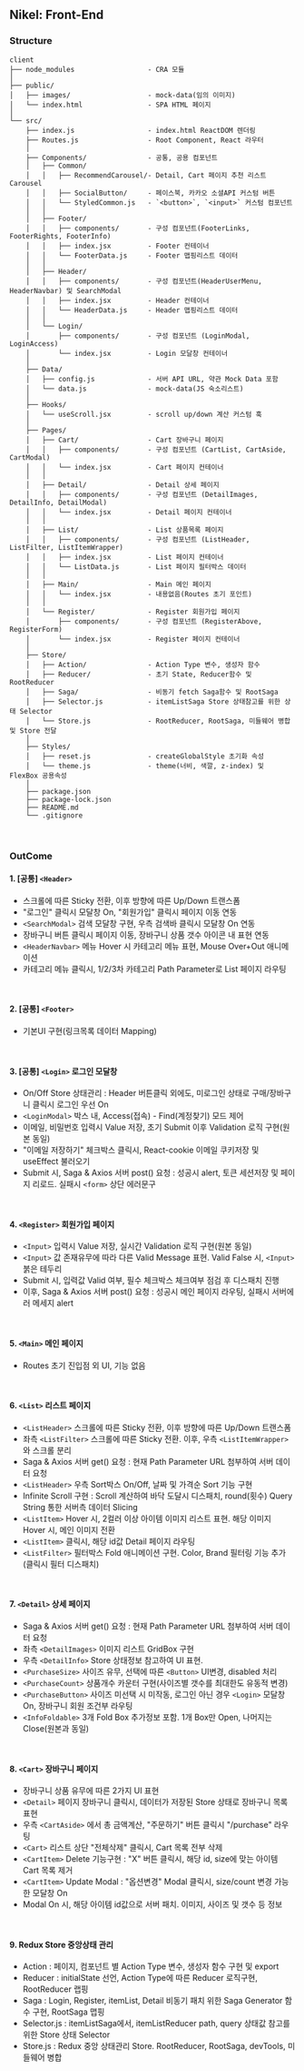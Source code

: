 ## Nikel: Front-End
### Structure
```
client
├── node_modules                  - CRA 모듈
│
├── public/                   
│   ├── images/                   - mock-data(임의 이미지)
│   └── index.html                - SPA HTML 페이지
│
└── src/                      
    ├── index.js                  - index.html ReactDOM 렌더링
    ├── Routes.js                 - Root Component, React 라우터
    │ 
    ├── Components/               - 공통, 공용 컴포넌트
    │   ├── Common/
    │   │   ├── RecommendCarousel/- Detail, Cart 페이지 추천 리스트 Carousel
    │   │   ├── SocialButton/     - 페이스북, 카카오 소셜API 커스텀 버튼
    │   │   └── StyledCommon.js   - `<button>`, `<input>` 커스텀 컴포넌트
    │   │
    │   ├── Footer/               
    │   │   ├── components/       - 구성 컴포넌트(FooterLinks, FooterRights, FooterInfo)
    │   │   ├── index.jsx         - Footer 컨테이너
    │   │   └── FooterData.js     - Footer 맵핑리스트 데이터
    │   │
    │   ├── Header/               
    │   │   ├── components/       - 구성 컴포넌트(HeaderUserMenu, HeaderNavbar) 및 SearchModal
    │   │   ├── index.jsx         - Header 컨테이너
    │   │   └── HeaderData.js     - Header 맵핑리스트 데이터
    │   │
    │   └── Login/               
    │       ├── components/       - 구성 컴포넌트 (LoginModal, LoginAccess)
    │       └── index.jsx         - Login 모달창 컨테이너
    │ 
    ├── Data/                     
    │   ├── config.js             - 서버 API URL, 약관 Mock Data 포함
    │   └── data.js               - mock-data(JS 숙소리스트)
    │ 
    ├── Hooks/                     
    │   └── useScroll.jsx         - scroll up/down 계산 커스텀 훅
    │
    ├── Pages/
    │   ├── Cart/                 - Cart 장바구니 페이지
    │   │   ├── components/       - 구성 컴포넌트 (CartList, CartAside, CartModal)
    │   │   └── index.jsx         - Cart 페이지 컨테이너
    │   │
    │   ├── Detail/               - Detail 상세 페이지
    │   │   ├── components/       - 구성 컴포넌트 (DetailImages, DetailInfo, DetailModal)
    │   │   └── index.jsx         - Detail 페이지 컨테이너
    │   │
    │   ├── List/                 - List 상품목록 페이지
    │   │   ├── components/       - 구성 컴포넌트 (ListHeader, ListFilter, ListItemWrapper)
    │   │   ├── index.jsx         - List 페이지 컨테이너
    │   │   └── ListData.js       - List 페이지 필터박스 데이터
    │   │
    │   ├── Main/                 - Main 메인 페이지
    │   │   └── index.jsx         - 내용없음(Routes 초기 포인트)
    │   │
    │   └── Register/             - Register 회원가입 페이지
    │       ├── components/       - 구성 컴포넌트 (RegisterAbove, RegisterForm)
    │       └── index.jsx         - Register 페이지 컨테이너
    │
    ├── Store/                     
    │   ├── Action/               - Action Type 변수, 생성자 함수
    │   ├── Reducer/              - 초기 State, Reducer함수 및 RootReducer
    │   ├── Saga/                 - 비동기 fetch Saga함수 및 RootSaga
    │   ├── Selector.js           - itemListSaga Store 상태참고를 위한 상태 Selector
    │   └── Store.js              - RootReducer, RootSaga, 미들웨어 병합 및 Store 전달
    │     
    ├── Styles/                     
    │   ├── reset.js              - createGlobalStyle 초기화 속성
    │   └── theme.js              - theme(너비, 색깔, z-index) 및 FlexBox 공용속성
    │
    ├── package.json
    ├── package-lock.json
    ├── README.md
    └── .gitignore

```
<br />

### OutCome
#### 1. [공통] `<Header>`
- 스크롤에 따른 Sticky 전환, 이후 방향에 따른 Up/Down 트랜스폼
- "로그인" 클릭시 모달창 On, "회원가입" 클릭시 페이지 이동 연동
- `<SearchModal>` 검색 모달창 구현, 우측 검색바 클릭시 모달창 On 연동
- 장바구니 버튼 클릭시 페이지 이동, 장바구니 상품 갯수 아이콘 내 표현 연동
- `<HeaderNavbar>` 메뉴 Hover 시 카테고리 메뉴 표현, Mouse Over+Out 애니메이션
- 카테고리 메뉴 클릭시, 1/2/3차 카테고리 Path Parameter로 List 페이지 라우팅
<br />

#### 2. [공통] `<Footer>`
- 기본UI 구현(링크목록 데이터 Mapping)
<br />

#### 3. [공통] `<Login>` 로그인 모달창
- On/Off Store 상태관리 : Header 버튼클릭 외에도, 미로그인 상태로 구매/장바구니 클릭시 로그인 우선 On
- `<LoginModal>` 박스 내, Access(접속) - Find(계정찾기) 모드 제어
- 이메일, 비밀번호 입력시 Value 저장, 초기 Submit 이후 Validation 로직 구현(원본 동일)
- "이메일 저장하기" 체크박스 클릭시, React-cookie 이메일 쿠키저장 및 useEffect 불러오기
- Submit 시, Saga & Axios 서버 post() 요청 : 성공시 alert, 토큰 세션저장 및 페이지 리로드. 실패시 `<form>` 상단 에러문구
<br />

#### 4. `<Register>` 회원가입 페이지
- `<Input>` 입력시 Value 저장, 실시간 Validation 로직 구현(원본 동일)
- `<Input>` 값 존재유무에 따라 다른 Valid Message 표현. Valid False 시, `<Input>` 붉은 테두리
- Submit 시, 입력값 Valid 여부, 필수 체크박스 체크여부 점검 후 디스패치 진행
- 이후, Saga & Axios 서버 post() 요청 : 성공시 메인 페이지 라우팅, 실패시 서버에러 메세지 alert
<br />

#### 5. `<Main>` 메인 페이지
- Routes 초기 진입점 외 UI, 기능 없음
<br />

#### 6. `<List>` 리스트 페이지
- `<ListHeader>` 스크롤에 따른 Sticky 전환, 이후 방향에 따른 Up/Down 트랜스폼
- 좌측 `<ListFilter>` 스크롤에 따른 Sticky 전환. 이후, 우측 `<ListItemWrapper>` 와 스크롤 분리
- Saga & Axios 서버 get() 요청 : 현재 Path Parameter URL 첨부하여 서버 데이터 요청
- `<ListHeader>` 우측 Sort박스 On/Off, 날짜 및 가격순 Sort 기능 구현
- Infinite Scroll 구현 : Scroll 계산하여 바닥 도달시 디스패치, round(횟수) Query String 통한 서버측 데이터 Slicing
- `<ListItem>` Hover 시, 2컬러 이상 아이템 이미지 리스트 표현. 해당 이미지 Hover 시, 메인 이미지 전환
- `<ListItem>` 클릭시, 해당 id값 Detail 페이지 라우팅
- `<ListFilter>` 필터박스 Fold 애니메이션 구현. Color, Brand 필터링 기능 추가(클릭시 필터 디스패치)
<br />

#### 7. `<Detail>` 상세 페이지
- Saga & Axios 서버 get() 요청 : 현재 Path Parameter URL 첨부하여 서버 데이터 요청
- 좌측 `<DetailImages>` 이미지 리스트 GridBox 구현
- 우측 `<DetailInfo>` Store 상태정보 참고하여 UI 표현.
- `<PurchaseSize>` 사이즈 유무, 선택에 따른 `<Button>` UI변경, disabled 처리
- `<PurchaseCount>` 상품개수 카운터 구현(사이즈별 갯수를 최대한도 유동적 변경)
- `<PurchaseButton>` 사이즈 미선택 시 미작동, 로그인 아닌 경우 `<Login>` 모달창 On, 장바구니 회원 조건부 라우팅
- `<InfoFoldable>` 3개 Fold Box 추가정보 포함. 1개 Box만 Open, 나머지는 Close(원본과 동일)
<br />

#### 8. `<Cart>` 장바구니 페이지
- 장바구니 상품 유무에 따른 2가지 UI 표현
- `<Detail>` 페이지 장바구니 클릭시, 데이터가 저장된 Store 상태로 장바구니 목록 표현
- 우측 `<CartAside>` 에서 총 금액계산, "주문하기" 버튼 클릭시 "/purchase" 라우팅
- `<Cart>` 리스트 상단 "전체삭제" 클릭시, Cart 목록 전부 삭제
- `<CartItem>` Delete 기능구현 : "X" 버튼 클릭시, 해당 id, size에 맞는 아이템 Cart 목록 제거
- `<CartItem>` Update Modal : "옵션변경" Modal 클릭시, size/count 변경 가능한 모달창 On
- Modal On 시, 해당 아이템 id값으로 서버 패치. 이미지, 사이즈 및 갯수 등 정보 
<br />

#### 9. Redux Store 중앙상태 관리
- Action : 페이지, 컴포넌트 별 Action Type 변수, 생성자 함수 구현 및 export
- Reducer : initialState 선언, Action Type에 따른 Reducer 로직구현, RootReducer 랩핑
- Saga : Login, Register, itemList, Detail 비동기 패치 위한 Saga Generator 함수 구현, RootSaga 맵핑
- Selector.js : itemListSaga에서, itemListReducer path, query 상태값 참고를 위한 Store 상태 Selector
- Store.js : Redux 중앙 상태관리 Store. RootReducer, RootSaga, devTools, 미들웨어 병합
